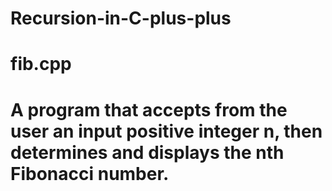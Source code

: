 # Recursion-in-C-plus-plus

# fib.cpp
# A program that accepts from the user an input positive integer n, then determines and displays the nth Fibonacci number.
